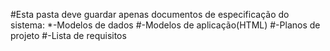 #Esta pasta deve guardar apenas documentos de especificação do sistema:
*-Modelos de dados
#-Modelos de aplicação(HTML)
#-Planos de projeto
#-Lista de requisitos